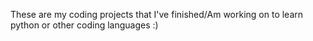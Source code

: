 These are my coding projects that I've finished/Am working on to learn python or other coding languages :)
